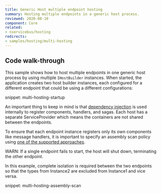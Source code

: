 ```yaml
---
title: Generic Host multiple endpoint hosting
summary: Hosting multiple endpoints in a generic host process.
reviewed: 2020-08-10
component: Core
related:
- nservicebus/hosting
redirects:
- samples/hosting/multi-hosting
---
```


## Code walk-through

This sample shows how to host multiple endpoints in one generic host process by using multiple `IHostBuilder` instances. When started, the application creates two host builder instances, each configured for a different endpoint that could be using a different configurations:

snippet: multi-hosting-startup

An important thing to keep in mind is that [dependency injection](/nservicebus/dependency-injection/) is used internally to register components, handlers, and sagas. Each host has a separate ServiceProvider which means the containers are not shared between the endpoints. 

To ensure that each endpoint instance registers only its own components like message handlers, it is important to specify an assembly scan policy using [one of the supported approaches](/nservicebus/hosting/assembly-scanning.md).

WARN: If a single endpoint fails to start, the host will shut down, terminating the other endpoint.

In this example, complete isolation is required between the two endpoints so that the types from Instance2 are excluded from Instance1 and vice versa.

snippet: multi-hosting-assembly-scan
